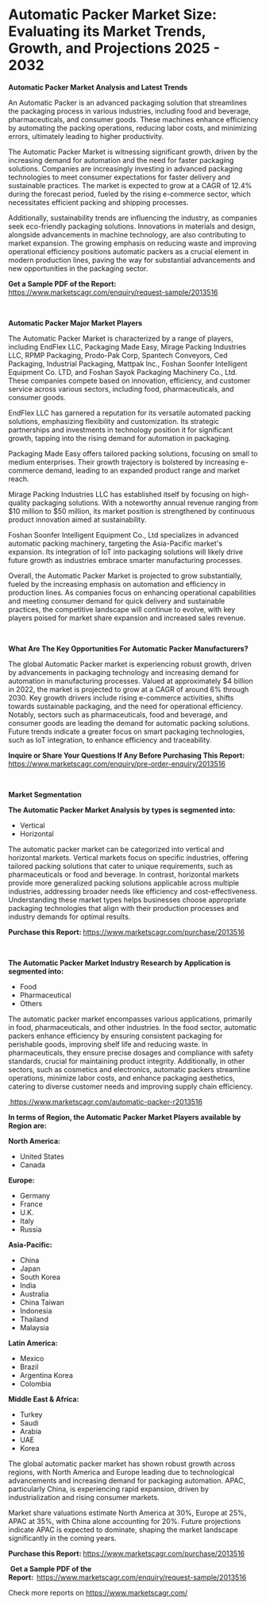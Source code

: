 <p><h1>Automatic Packer Market Size: Evaluating its Market Trends, Growth, and Projections 2025 - 2032</h1></p><p><strong>Automatic Packer Market Analysis and Latest Trends</strong></p>
<p><p>An Automatic Packer is an advanced packaging solution that streamlines the packaging process in various industries, including food and beverage, pharmaceuticals, and consumer goods. These machines enhance efficiency by automating the packing operations, reducing labor costs, and minimizing errors, ultimately leading to higher productivity.</p><p>The Automatic Packer Market is witnessing significant growth, driven by the increasing demand for automation and the need for faster packaging solutions. Companies are increasingly investing in advanced packaging technologies to meet consumer expectations for faster delivery and sustainable practices. The market is expected to grow at a CAGR of 12.4% during the forecast period, fueled by the rising e-commerce sector, which necessitates efficient packing and shipping processes.</p><p>Additionally, sustainability trends are influencing the industry, as companies seek eco-friendly packaging solutions. Innovations in materials and design, alongside advancements in machine technology, are also contributing to market expansion. The growing emphasis on reducing waste and improving operational efficiency positions automatic packers as a crucial element in modern production lines, paving the way for substantial advancements and new opportunities in the packaging sector.</p></p>
<p><strong>Get a Sample PDF of the Report:&nbsp;</strong> <a href="https://www.marketscagr.com/enquiry/request-sample/2013516?utm_campaign=2318&utm_medium=2&utm_source=Github&utm_content=ia&utm_term=20022025&utm_id=automatic-packer">https://www.marketscagr.com/enquiry/request-sample/2013516</a></p>
<p>&nbsp;</p>
<p><strong>Automatic Packer Major Market Players</strong></p>
<p><p>The Automatic Packer Market is characterized by a range of players, including EndFlex LLC, Packaging Made Easy, Mirage Packing Industries LLC, RPMP Packaging, Prodo-Pak Corp, Spantech Conveyors, Ced Packaging, Industrial Packaging, Mattpak Inc., Foshan Soonfer Intelligent Equipment Co. LTD, and Foshan Sayok Packaging Machinery Co., Ltd. These companies compete based on innovation, efficiency, and customer service across various sectors, including food, pharmaceuticals, and consumer goods.</p><p>EndFlex LLC has garnered a reputation for its versatile automated packing solutions, emphasizing flexibility and customization. Its strategic partnerships and investments in technology position it for significant growth, tapping into the rising demand for automation in packaging.</p><p>Packaging Made Easy offers tailored packing solutions, focusing on small to medium enterprises. Their growth trajectory is bolstered by increasing e-commerce demand, leading to an expanded product range and market reach.</p><p>Mirage Packing Industries LLC has established itself by focusing on high-quality packaging solutions. With a noteworthy annual revenue ranging from $10 million to $50 million, its market position is strengthened by continuous product innovation aimed at sustainability.</p><p>Foshan Soonfer Intelligent Equipment Co., Ltd specializes in advanced automatic packing machinery, targeting the Asia-Pacific market's expansion. Its integration of IoT into packaging solutions will likely drive future growth as industries embrace smarter manufacturing processes.</p><p>Overall, the Automatic Packer Market is projected to grow substantially, fueled by the increasing emphasis on automation and efficiency in production lines. As companies focus on enhancing operational capabilities and meeting consumer demand for quick delivery and sustainable practices, the competitive landscape will continue to evolve, with key players poised for market share expansion and increased sales revenue.</p></p>
<p>&nbsp;</p>
<p><strong>What Are The Key Opportunities For Automatic Packer Manufacturers?</strong></p>
<p><p>The global Automatic Packer market is experiencing robust growth, driven by advancements in packaging technology and increasing demand for automation in manufacturing processes. Valued at approximately $4 billion in 2022, the market is projected to grow at a CAGR of around 6% through 2030. Key growth drivers include rising e-commerce activities, shifts towards sustainable packaging, and the need for operational efficiency. Notably, sectors such as pharmaceuticals, food and beverage, and consumer goods are leading the demand for automatic packing solutions. Future trends indicate a greater focus on smart packaging technologies, such as IoT integration, to enhance efficiency and traceability.</p></p>
<p><strong>Inquire or Share Your Questions If Any Before Purchasing This Report:</strong> <a href="https://www.marketscagr.com/enquiry/pre-order-enquiry/2013516?utm_campaign=2318&utm_medium=2&utm_source=Github&utm_content=ia&utm_term=20022025&utm_id=automatic-packer">https://www.marketscagr.com/enquiry/pre-order-enquiry/2013516</a></p>
<p>&nbsp;</p>
<p><strong>Market Segmentation</strong></p>
<p><strong>The Automatic Packer Market Analysis by types is segmented into:</strong></p>
<p><ul><li>Vertical</li><li>Horizontal</li></ul></p>
<p><p>The automatic packer market can be categorized into vertical and horizontal markets. Vertical markets focus on specific industries, offering tailored packing solutions that cater to unique requirements, such as pharmaceuticals or food and beverage. In contrast, horizontal markets provide more generalized packing solutions applicable across multiple industries, addressing broader needs like efficiency and cost-effectiveness. Understanding these market types helps businesses choose appropriate packaging technologies that align with their production processes and industry demands for optimal results.</p></p>
<p><strong>Purchase this Report:&nbsp;</strong><a href="https://www.marketscagr.com/purchase/2013516?utm_campaign=2318&utm_medium=2&utm_source=Github&utm_content=ia&utm_term=20022025&utm_id=automatic-packer">https://www.marketscagr.com/purchase/2013516</a></p>
<p>&nbsp;</p>
<p><strong>The Automatic Packer Market Industry Research by Application is segmented into:</strong></p>
<p><ul><li>Food</li><li>Pharmaceutical</li><li>Others</li></ul></p>
<p><p>The automatic packer market encompasses various applications, primarily in food, pharmaceuticals, and other industries. In the food sector, automatic packers enhance efficiency by ensuring consistent packaging for perishable goods, improving shelf life and reducing waste. In pharmaceuticals, they ensure precise dosages and compliance with safety standards, crucial for maintaining product integrity. Additionally, in other sectors, such as cosmetics and electronics, automatic packers streamline operations, minimize labor costs, and enhance packaging aesthetics, catering to diverse customer needs and improving supply chain efficiency.</p></p>
<p><a href="https://www.marketscagr.com/automatic-packer-r2013516?utm_campaign=2318&utm_medium=2&utm_source=Github&utm_content=ia&utm_term=20022025&utm_id=automatic-packer">&nbsp;https://www.marketscagr.com/automatic-packer-r2013516</a></p>
<p><strong>In terms of Region, the Automatic Packer Market Players available by Region are:</strong></p>
<p>
    <p> <strong> North America: </strong>
        <ul>
            <li>United States</li>
            <li>Canada</li>
        </ul>
        </p> 
    <p> <strong> Europe: </strong>
        <ul>
            <li>Germany</li>
            <li>France</li>
            <li>U.K.</li>
            <li>Italy</li>
            <li>Russia</li>
        </ul>
        </p> 
    <p> <strong> Asia-Pacific: </strong>
        <ul>
            <li>China</li>
            <li>Japan</li>
            <li>South Korea</li>
            <li>India</li>
            <li>Australia</li>
            <li>China Taiwan</li>
            <li>Indonesia</li>
            <li>Thailand</li>
            <li>Malaysia</li>
        </ul>
        </p> 
    <p> <strong> Latin America: </strong>
        <ul>
            <li>Mexico</li>
            <li>Brazil</li>
            <li>Argentina Korea</li>
            <li>Colombia</li>
        </ul>
        </p> 
    <p> <strong> Middle East & Africa: </strong>
        <ul>
            <li>Turkey</li>
            <li>Saudi</li>
            <li>Arabia</li>
            <li>UAE</li>
            <li>Korea</li>
        </ul>
    </p>
    </p>
<p><p>The global automatic packer market has shown robust growth across regions, with North America and Europe leading due to technological advancements and increasing demand for packaging automation. APAC, particularly China, is experiencing rapid expansion, driven by industrialization and rising consumer markets. </p><p>Market share valuations estimate North America at 30%, Europe at 25%, APAC at 35%, with China alone accounting for 20%. Future projections indicate APAC is expected to dominate, shaping the market landscape significantly in the coming years.</p></p>
<p><strong>Purchase this Report: </strong><a href="https://www.marketscagr.com/purchase/2013516?utm_campaign=2318&utm_medium=2&utm_source=Github&utm_content=ia&utm_term=20022025&utm_id=automatic-packer">https://www.marketscagr.com/purchase/2013516</a></p>
<p>&nbsp;<strong>Get a Sample PDF of the Report:&nbsp;&nbsp;</strong><a href="https://www.marketscagr.com/enquiry/request-sample/2013516?utm_campaign=2318&utm_medium=2&utm_source=Github&utm_content=ia&utm_term=20022025&utm_id=automatic-packer">https://www.marketscagr.com/enquiry/request-sample/2013516</a></p>
<p><strong></strong></p>
<p>Check more reports on <a href="https://www.marketscagr.com/?utm_campaign=2318&utm_medium=2&utm_source=Github&utm_content=ia&utm_term=20022025&utm_id=automatic-packer">https://www.marketscagr.com/</a></p>